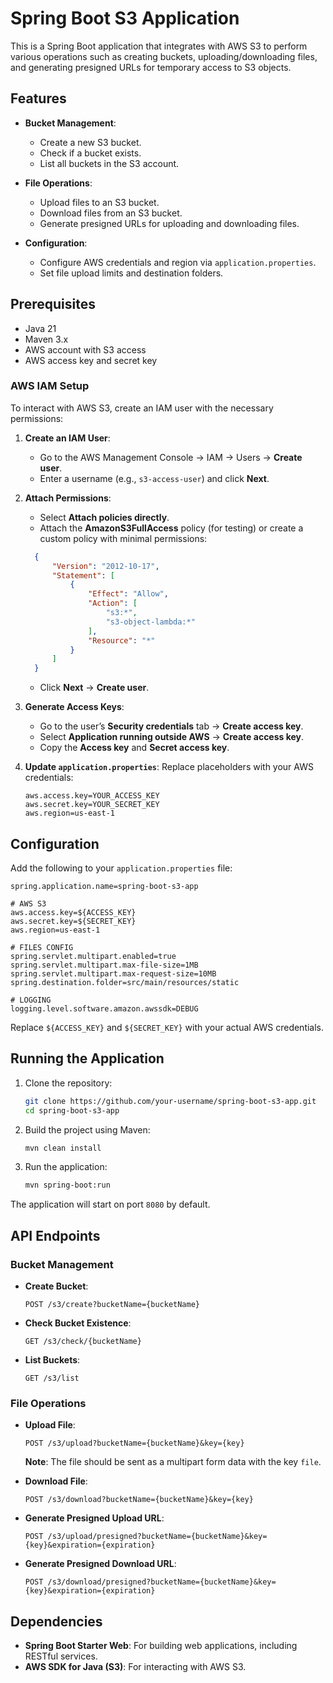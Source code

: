 # Spring Boot S3 Application

This is a Spring Boot application that integrates with AWS S3 to perform various operations such as creating buckets, uploading/downloading files, and generating presigned URLs for temporary access to S3 objects.

## Features

- **Bucket Management**:
    - Create a new S3 bucket.
    - Check if a bucket exists.
    - List all buckets in the S3 account.

- **File Operations**:
    - Upload files to an S3 bucket.
    - Download files from an S3 bucket.
    - Generate presigned URLs for uploading and downloading files.

- **Configuration**:
    - Configure AWS credentials and region via `application.properties`.
    - Set file upload limits and destination folders.

## Prerequisites

- Java 21
- Maven 3.x
- AWS account with S3 access
- AWS access key and secret key

### **AWS IAM Setup**

To interact with AWS S3, create an IAM user with the necessary permissions:

1. **Create an IAM User**:
    - Go to the AWS Management Console → IAM → Users → **Create user**.
    - Enter a username (e.g., `s3-access-user`) and click **Next**.

2. **Attach Permissions**:
    - Select **Attach policies directly**.
    - Attach the **AmazonS3FullAccess** policy (for testing) or create a custom policy with minimal permissions:
    ```json
      {
          "Version": "2012-10-17",
          "Statement": [
              {
                  "Effect": "Allow",
                  "Action": [
                      "s3:*",
                      "s3-object-lambda:*"
                  ],
                  "Resource": "*"
              }
          ]
      }
    ```
    - Click **Next** → **Create user**.

3. **Generate Access Keys**:
    - Go to the user’s **Security credentials** tab → **Create access key**.
    - Select **Application running outside AWS** → **Create access key**.
    - Copy the **Access key** and **Secret access key**.

4. **Update `application.properties`**:
   Replace placeholders with your AWS credentials:
   ```properties
   aws.access.key=YOUR_ACCESS_KEY
   aws.secret.key=YOUR_SECRET_KEY
   aws.region=us-east-1
   ```
   
## Configuration

Add the following to your `application.properties` file:

```properties
spring.application.name=spring-boot-s3-app

# AWS S3
aws.access.key=${ACCESS_KEY}
aws.secret.key=${SECRET_KEY}
aws.region=us-east-1

# FILES CONFIG
spring.servlet.multipart.enabled=true
spring.servlet.multipart.max-file-size=1MB
spring.servlet.multipart.max-request-size=10MB
spring.destination.folder=src/main/resources/static

# LOGGING
logging.level.software.amazon.awssdk=DEBUG
```

Replace `${ACCESS_KEY}` and `${SECRET_KEY}` with your actual AWS credentials.

## Running the Application

1. Clone the repository:
   ```bash
   git clone https://github.com/your-username/spring-boot-s3-app.git
   cd spring-boot-s3-app
   ```

2. Build the project using Maven:
   ```bash
   mvn clean install
   ```

3. Run the application:
   ```bash
   mvn spring-boot:run
   ```

The application will start on port `8080` by default.

## API Endpoints

### Bucket Management

- **Create Bucket**:
  ```
  POST /s3/create?bucketName={bucketName}
  ```

- **Check Bucket Existence**:
  ```
  GET /s3/check/{bucketName}
  ```

- **List Buckets**:
  ```
  GET /s3/list
  ```

### File Operations

- **Upload File**:
  ```
  POST /s3/upload?bucketName={bucketName}&key={key}
  ```
  **Note**: The file should be sent as a multipart form data with the key `file`.

- **Download File**:
  ```
  POST /s3/download?bucketName={bucketName}&key={key}
  ```

- **Generate Presigned Upload URL**:
  ```
  POST /s3/upload/presigned?bucketName={bucketName}&key={key}&expiration={expiration}
  ```

- **Generate Presigned Download URL**:
  ```
  POST /s3/download/presigned?bucketName={bucketName}&key={key}&expiration={expiration}
  ```

## Dependencies

- **Spring Boot Starter Web**: For building web applications, including RESTful services.
- **AWS SDK for Java (S3)**: For interacting with AWS S3.